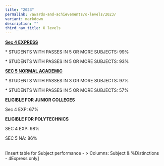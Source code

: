 ```yaml
---
title: "2023"
permalink: /awards-and-achievements/o-levels/2023/
variant: markdown
description: ""
third_nav_title: O levels
---
```

<p><strong><u>Sec 4 EXPRESS</u></strong></p><p>* STUDENTS WITH PASSES IN 5 OR MORE SUBJECTS: 99%</p><p>* STUDENTS WITH PASSES IN 5 OR MORE SUBJECTS: 93%</p><p></p><p><strong><u>SEC 5 NORMAL ACADEMIC</u></strong></p><p>* STUDENTS WITH PASSES IN 3 OR MORE SUBJECTS: 97%</p><p>* STUDENTS WITH PASSES IN 5 OR MORE SUBJECTS: 57%</p><p><strong>ELIGIBLE FOR JUNIOR COLLEGES</strong></p><p>Sec 4 EXP: 67%</p><p><strong>ELIGIBLE FOR POLYTECHNICS</strong></p><p>SEC 4 EXP: 98%</p><p>SEC 5 NA: 86%</p><p><br>[Insert table for Subject performance - &gt; Columns: Subject &amp; %Distinctions - 4Express only]</p><p></p>